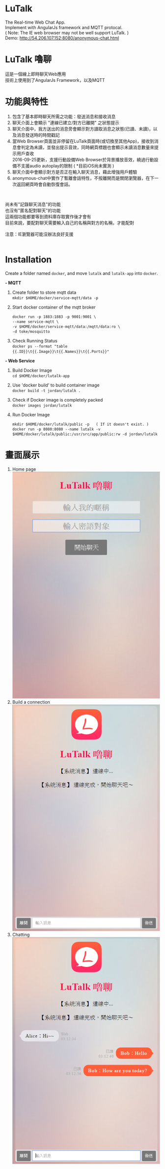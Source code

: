 # LuTalk
The Real-time Web Chat App.<br>
Implement with AngularJs framework and MQTT protocal.<br>
( Note: The IE web browser may not be well support LuTalk. )<br>
Demo: <a href="http://54.206.107.152:8080/anonymous-chat.html" target="_blank">http://54.206.107.152:8080/anonymous-chat.html</a><br>

# LuTalk 嚕聊
這是一個線上即時聊天Web應用 <br>
技術上使用到了AngularJs Framework，以及MQTT<br>

# 功能與特性
1. 包含了基本即時聊天所需之功能：發送消息和接收消息<br>
2. 聊天介面上會顯示 "連線已建立/對方已離開" 之狀態提示<br>
3. 聊天介面中，我方送出的消息旁會顯示對方讀取消息之狀態(已讀、未讀)，以及消息發送時的時間戳記<br>
4. 當Web Browser頁面並非停留在LuTalk頁面時(或切換至其他App)，接收到消息會判定為未讀，並發出提示音效，同時網頁標題也會顯示未讀消息數量來提示用戶查收<br>
   2016-09-25更新，支援行動設備Web Browser於背景播放音效，繞過行動設備不支援audio autoplay的限制 ( *目前iOS尚未實測 )<br>
5. 聊天介面中會顯示對方是否正在輸入聊天消息，藉此增強用戶體驗<br>
6. anonymous-chat中實作了暫離會話特性，不按離開而是關閉瀏覽器，在下一次返回網頁時會自動恢復會話。
<br>

尚未有"記錄聊天消息"的功能<br>
也沒有"匿名配對聊天"的功能<br>
這兩個功能都要等到資料庫存取實作後才會有<br>
目前來說，要配對聊天需要輸入自己的名稱與對方的名稱，才能配對<br>
<br>
注意：IE瀏覽器可能沒辦法良好支援
<br>
<br>
# Installation
Create a folder named `docker`, and move `lutalk` and `lutalk-app` into `docker`.   
  
**- MQTT**
1. Create folder to store mqtt data  
`mkdir $HOME/docker/service-mqtt/data -p`  

2. Start docker container of the mqtt broker  
   ```
   docker run -p 1883:1883 -p 9001:9001 \
   --name service-mqtt \
   -v $HOME/docker/service-mqtt/data:/mqtt/data:ro \
   -d toke/mosquitto
   ```
3. Check Running Status  
`docker ps --format "table {{.ID}}\t{{.Image}}\t{{.Names}}\t{{.Ports}}"`  

**- Web Service**
1. Build Docker Image  
`cd $HOME/docker/lutalk-app`  
2. Use 'docker build' to build container image  
`docker build -t jordan/lutalk .`  
3. Check if Docker image is completely packed  
`docker images jordan/lutalk`  

4. Run Docker Image  
   ```
   mkdir $HOME/docker/lutalk/public -p   ( If it doesn't exist. )
   docker run -p 8080:8080 --name lutalk -v $HOME/docker/lutalk/public:/usr/src/app/public:rw -d jordan/lutalk
   ```

# 畫面展示
1. Home page<br>
![alt tag](https://raw.githubusercontent.com/jordan5226/LuTalk/master/git-img/lutalk_home.png)<br>
2. Build a connection<br>
![alt tag](https://raw.githubusercontent.com/jordan5226/LuTalk/master/git-img/lutalk_connected.png)<br>
3. Chatting<br>
![alt tag](https://raw.githubusercontent.com/jordan5226/LuTalk/master/git-img/lutalk_chatting.png)<br>

